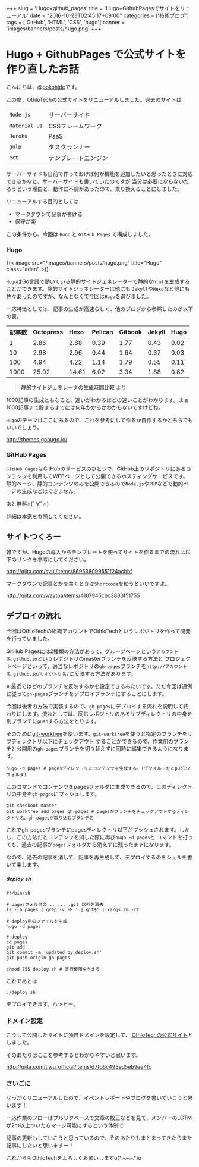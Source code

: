 +++
slug = 'Hugo+github_pages'
title = 'Hugo+GithubPagesでサイトをリニューアル'
date = "2016-10-23T02:45:17+09:00"
categories = ['技術ブログ']
tags = ['GitHub', 'HTML', 'CSS', 'hugo']
banner = 'images/banners/posts/hugo.png'
+++

# Hugo + GithubPages で公式サイトを作り直したお話

こんにちは、[@pokohide](https://twitter.com/hyde141421356)です。

この度、OthloTechの公式サイトをリニューアルしました。過去のサイトは

|||
|:------------|:--------------|
|`Node.js`|サーバーサイド|
|`Material UI`|CSSフレームワーク|
|`Heroku`|PaaS|
|`gulp`|タスクランナー|
|`ect`|テンプレートエンジン|

サーバーサイドも自前で作っておけば何か機能を追加したいと思ったときに対応できるかなと、サーバーサイドも書いていたのですが
当分は必要にならないだろうという理由と、動作に不調があったので、乗り換えることにしました。

リニューアルする目的としては

- マークダウンで記事が書ける
- 保守が楽

この条件から、今回は `Hugo` と `GitHub Pages` で構成しました。

### Hugo

{{< image src="/images/banners/posts/hugo.png" title="Hugo" class="aden" >}}

`Hugo`はGo言語で動いている静的サイトジェネレーターで静的な`html`を生成することができます。静的サイトジェネレーターは他にも
`Jekyll`や`Hexo`など他にも色々あったのですが、なんとなくで今回は`Hugo`を選びました。

一応特徴としては、記事の生成が高速らしく、他のブログから参照したのが以下の表。

|記事数|Octopress|Hexo|Pelican|Gitbook|Jekyll|Hugo|
|:----|:-----|:----|:-----|:----|:-----|:----|
|1|2.86|2.88|0.39|1.77|0.43|0.02|
|10|2.98|2.96|0.44|1.64|0.37|0.03|
|100|4.94|4.22|1.14|1.79|0.55|0.11|
|1000|25.02|14.61|6.02|3.34|1.88|0.82|

> [静的サイトジェネレータの生成時間比較](http://tamura.goga.co.jp/article/429818193.html) より

1000記事の生成ともなると、違いがわかるほどの速いことがわかります。まぁ1000記事まで貯まるまでには何年かかるかわからないですけどね。

`Hugo`のテーマはここにあるので、これを参考にして作るか自作するかどちらでもいいでしょう。

http://themes.gohugo.io/

### GitHub Pages

`GitHub Pages`はGitHubのサービスのひとつで、GitHub上のリポジトリにあるコンテンツを利用してWEBページとして公開できるホスティングサービスです。
静的ページ、静的コンテンツのみを公開できるので`Node.js`や`PHP`などで動的ページの生成などはできません。

あと無料∩(ﾟ∀ﾟ∩)

詳細は[本家](https://github.com/blog/2228-simpler-github-pages-publishing)を参照してください。

## サイトつくろー

雑ですが、Hugoの導入からテンプレートを使ってサイトを作るまでの流れは以下のリンクを参考にしてください。

http://qiita.com/syui/items/869538099551f24acbbf

マークダウンで記事とかを書くときは`Shortcode`を使うといいですよ。

http://qiita.com/waytoa/items/4107945cbd3883f51755

## デプロイの流れ

今回はOthloTechの組織アカウントでOthloTechというレポジトリを作って開発を行っていました。

GitHub Pagesには2種類の方法があって、グループページという`アカウント名.github.io`というレポジトリのmasterブランチを反映する方法と
プロジェクトページといって、適当なレポジトリの`gh-pages`ブランチを`http://アカウント名.github.io/リポジトリ名/`に反映する方法があります。

※ 最近ではどのブランチを反映するかを設定できるみたいです。ただ今回は通例に従って`gh-pages`ブランチをデプロイブランチにすることにします。

今回は後者の方法で実装するので、`gh-pages`にデプロイする流れを説明して終わりにします。流れとしては、同じレポジトリのあるサブディレクトリの中身を
別ブランチに`push`する方法をとります。

そのために[git-worktree](https://git-scm.com/docs/git-worktree)を使います。`git-worktree`を使うと指定のブランチをサブディレクトリ以下にチェックアウト
することができるので、作業用のブランチと公開用の`gh-pages`ブランチを切り替えずに同時に編集できるようになります。


```
hugo -d pages # pagesディレクトリにコンテンツを生成する。(デフォルトだとpublicフォルダ)
```

このコマンドでコンテンツをpagesフォルダに生成できるので、このディレクトリの中身を`gh-pages`にプッシュします。

```
git checkout master
git worktree add pages gh-pages # pagesがブランチをチェックアウトするディレクトリ名、gh-pagesが取り込むブランチ名
```

これでgh-pagesブランチにpagesディレクトリ以下がプッシュされます。しかし、この方法だとコンテンツを消した際に再び`hugo -d pages`と
コマンドを打っても、過去の記事が`pages`フォルダから消えずに残ったままになります。

なので、過去の記事を消して、記事を再生成して、デプロイするのをシェルを書いて楽します。

##### deploy.sh

```
#!/bin/sh

# pagesフォルダの ., .., .git 以外を消去
ls -la pages | grep -v -E '.|.git$' | xargs rm -rf

# deploy用のファイルを生成
hugo -d pages

# deploy
cd pages
git add .
git commit -m 'updated by deploy.sh'
git push origin gh-pages
```

```
chmod 755 deploy.sh # 実行権限を与える
```

これであとは

```
./deploy.sh
```

デプロイできます。ハッピー。

### ドメイン設定

こうして公開したサイトに独自ドメインを設定して、 [OthloTechの公式サイト](http://www.othlo.tech)としました。

そのあたりはここを参考するとわかりやすいと思います。

http://qiita.com/tiwu_official/items/d7fb6c493ed5eb9ee4fc 

### さいごに

せっかくリニューアルしたので、イベントレポートやブログを書いていこうと思います！

一応作業のフローはプルリクベースで文章の校正などを見て、メンバーのLGTMが2つ以上ついたらマージ可能にするという体制で

記事の更新もしていこうと思っているので、そのあたりもまとまってきたらまた記事にしたいと思いますー！

これからもOthloTechをよろしくお願いしますo(\*⌒─⌒\*)o